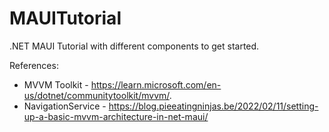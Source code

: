 # MAUITutorial
.NET MAUI Tutorial with different components to get started.

References:
- MVVM Toolkit - https://learn.microsoft.com/en-us/dotnet/communitytoolkit/mvvm/.
- NavigationService - https://blog.pieeatingninjas.be/2022/02/11/setting-up-a-basic-mvvm-architecture-in-net-maui/